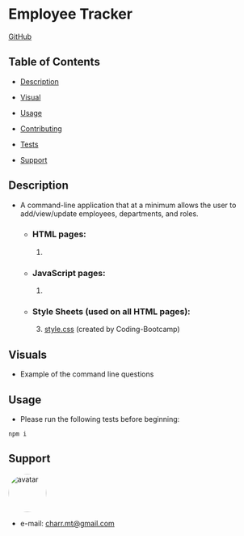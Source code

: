 #  **Employee Tracker** #

[GitHub](https://github.com/charrmountain/employee-tracker)


## Table of Contents

- [Description](#description) 

- [Visual](#visual) 

- [Usage](#usage) 

- [Contributing](#contributing) 

- [Tests](#tests) 

- [Support](#support) 


## **Description**

-  A command-line application that at a minimum allows the user to add/view/update employees, departments, and roles.

    - ### **HTML pages:**
         1. 
        

    - ### **JavaScript pages:**
         1. 

    - ### **Style Sheets** (used on all HTML pages)**:**
         3. [style.css](style.css) (created by Coding-Bootcamp)

## **Visuals**

 
 - Example of the command line questions
 
## **Usage**

- Please run the following tests before beginning:
```
npm i
```

## **Support**
    
[<img src="https://avatars3.githubusercontent.com/u/60668617?v=4" alt="avatar" style="border-radius: 75px" width="75"/>](https://github.com/charrmountain)
- e-mail: charr.mt@gmail.com